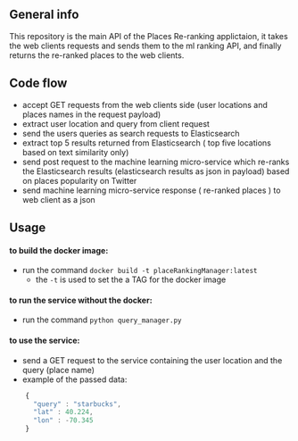 ## General info
This repository is the main API of the Places Re-ranking applictaion, it takes the web clients requests and sends them to the ml ranking API, and finally returns the re-ranked places to the web clients.

## Code flow
* accept GET requests from the web clients side (user locations and places names in the request payload)
* extract user location and query from client request
* send the users queries as search requests to Elasticsearch
* extract top 5 results returned from Elasticsearch ( top five locations based on text similarity only) 
* send post request to the machine learning micro-service which re-ranks the Elasticsearch results (elasticsearch results as json in payload) based on places popularity on Twitter 
* send machine learning micro-service response ( re-ranked places ) to web client as a json 

## Usage

#### to build the docker image:

- run the command `docker build -t placeRankingManager:latest`
  - the `-t` is used to set the a TAG for the docker image

#### to run the service without the docker:

- run the command `python query_manager.py`

#### to use the service:

- send a GET request to the service containing the user location and the query (place name)
- example of the passed data:
```javascript
    { 
      "query" : "starbucks",
      "lat" : 40.224,
      "lon" : -70.345
    }
```

